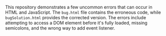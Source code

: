 This repository demonstrates a few uncommon errors that can occur in HTML and JavaScript.  The `bug.html` file contains the erroneous code, while `bugSolution.html` provides the corrected version. The errors include attempting to access a DOM element before it's fully loaded, missing semicolons, and the wrong way to add event listener.